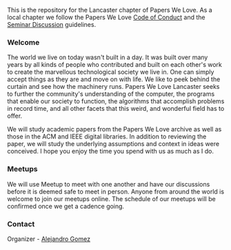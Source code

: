 This is the repository for the Lancaster chapter of Papers We Love. As a local chapter we follow the Papers We Love [Code of Conduct](https://github.com/papers-we-love/lancaster/blob/master/code-of-conduct.md) and the [Seminar Discussion]() guidelines.

### Welcome
The world we live on today wasn't built in a day. It was built over many years by all kinds of people who contributed and built on each other's work to create the marvellous technological society we live in. One can simply accept things as they are and move on with life. We like to peek behind the curtain and see how the machinery runs. Papers We Love Lancaster seeks to further the community's understanding of the computer, the programs that enable our society to function, the algorithms that accomplish problems in record time, and all other facets that this weird, and wonderful field has to offer.

We will study academic papers from the Papers We Love archive as well as those in the ACM and IEEE digital libraries. In addition to reviewing the paper, we will study the underlying assumptions and context in ideas were conceived. I hope you enjoy the time you spend with us as much as I do. 


### Meetups
We will use Meetup to meet with one another and have our discussions before it is deemed safe to meet in person. Anyone from around the world is welcome to join our meetups online. The schedule of our meetups will be confirmed once we get a cadence going.

### Contact
Organizer - [Alejandro Gomez](mailto:agomez314@protonmail.com")
